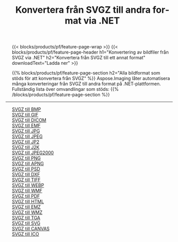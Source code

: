 ﻿---
title: Konvertera från SVGZ till andra format via .NET 
weight: 3920
url: /sv/net/conversion/from/svgz 
lang: sv
langdirlevel: 2
locales: zh-hans,ja,it,ru,de,es,fr,nl,id,lt,pl,pt,vi,tr,ko,zh-hant,ar,hi,th,sv,cs,uk,he
description: Med Aspose.Imaging kan du enkelt konvertera från SVGZ till ett annat format
---

{{< blocks/products/pf/feature-page-wrap >}}
{{< blocks/products/pf/feature-page-header h1="Konvertering av bildfiler från SVGZ via .NET" h2="Konvertera från SVGZ till ett annat format" downloadText="Ladda ner" >}}


{{% blocks/products/pf/feature-page-section  h2="Alla bildformat som stöds för att konvertera från SVGZ" %}}
Aspose.Imaging låter automatisera många konverteringar från SVGZ till andra format på .NET-plattformen.
<br/>
Fullständig lista över omvandlingar som stöds:
{{% /blocks/products/pf/feature-page-section %}}
<div class="container-fluid productfamilypage bg-gray">
    <div class="convertypes bg-gray agp-content section">
        <div class="container">
		<hr style="margin-left:-20px;"/>
		<div class="row other-converters">
		    <div class='col-md-2 other-converter remove-lp remove-rp'><a href="/imaging/sv/net/conversion/svgz-to-bmp" >SVGZ till BMP</a></div><div class='col-md-2 other-converter remove-lp remove-rp'><a href="/imaging/sv/net/conversion/svgz-to-gif" >SVGZ till GIF</a></div><div class='col-md-2 other-converter remove-lp remove-rp'><a href="/imaging/sv/net/conversion/svgz-to-dicom" >SVGZ till DICOM</a></div><div class='col-md-2 other-converter remove-lp remove-rp'><a href="/imaging/sv/net/conversion/svgz-to-emf" >SVGZ till EMF</a></div><div class='col-md-2 other-converter remove-lp remove-rp'><a href="/imaging/sv/net/conversion/svgz-to-jpg" >SVGZ till JPG</a></div><div class='col-md-2 other-converter remove-lp remove-rp'><a href="/imaging/sv/net/conversion/svgz-to-jpeg" >SVGZ till JPEG</a></div><div class='col-md-2 other-converter remove-lp remove-rp'><a href="/imaging/sv/net/conversion/svgz-to-jp2" >SVGZ till JP2</a></div><div class='col-md-2 other-converter remove-lp remove-rp'><a href="/imaging/sv/net/conversion/svgz-to-j2k" >SVGZ till J2K</a></div><div class='col-md-2 other-converter remove-lp remove-rp'><a href="/imaging/sv/net/conversion/svgz-to-jpeg2000" >SVGZ till JPEG2000</a></div><div class='col-md-2 other-converter remove-lp remove-rp'><a href="/imaging/sv/net/conversion/svgz-to-png" >SVGZ till PNG</a></div><div class='col-md-2 other-converter remove-lp remove-rp'><a href="/imaging/sv/net/conversion/svgz-to-apng" >SVGZ till APNG</a></div><div class='col-md-2 other-converter remove-lp remove-rp'><a href="/imaging/sv/net/conversion/svgz-to-psd" >SVGZ till PSD</a></div><div class='col-md-2 other-converter remove-lp remove-rp'><a href="/imaging/sv/net/conversion/svgz-to-dxf" >SVGZ till DXF</a></div><div class='col-md-2 other-converter remove-lp remove-rp'><a href="/imaging/sv/net/conversion/svgz-to-tiff" >SVGZ till TIFF</a></div><div class='col-md-2 other-converter remove-lp remove-rp'><a href="/imaging/sv/net/conversion/svgz-to-webp" >SVGZ till WEBP</a></div><div class='col-md-2 other-converter remove-lp remove-rp'><a href="/imaging/sv/net/conversion/svgz-to-wmf" >SVGZ till WMF</a></div><div class='col-md-2 other-converter remove-lp remove-rp'><a href="/imaging/sv/net/conversion/svgz-to-pdf" >SVGZ till PDF</a></div><div class='col-md-2 other-converter remove-lp remove-rp'><a href="/imaging/sv/net/conversion/svgz-to-html" >SVGZ till HTML</a></div><div class='col-md-2 other-converter remove-lp remove-rp'><a href="/imaging/sv/net/conversion/svgz-to-emz" >SVGZ till EMZ</a></div><div class='col-md-2 other-converter remove-lp remove-rp'><a href="/imaging/sv/net/conversion/svgz-to-wmz" >SVGZ till WMZ</a></div><div class='col-md-2 other-converter remove-lp remove-rp'><a href="/imaging/sv/net/conversion/svgz-to-tga" >SVGZ till TGA</a></div><div class='col-md-2 other-converter remove-lp remove-rp'><a href="/imaging/sv/net/conversion/svgz-to-svg" >SVGZ till SVG</a></div><div class='col-md-2 other-converter remove-lp remove-rp'><a href="/imaging/sv/net/conversion/svgz-to-canvas" >SVGZ till CANVAS</a></div><div class='col-md-2 other-converter remove-lp remove-rp'><a href="/imaging/sv/net/conversion/svgz-to-ico" >SVGZ till ICO</a></div>
                </div>
        </div>
    </div>
</div>
<br/>

